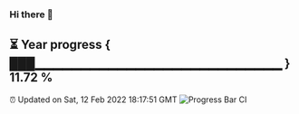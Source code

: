 ### Hi there 👋
⏳ Year progress { ███▁▁▁▁▁▁▁▁▁▁▁▁▁▁▁▁▁▁▁▁▁▁▁▁▁▁▁ } 11.72 %
---
⏰ Updated on Sat, 12 Feb 2022 18:17:51 GMT
![Progress Bar CI](https://github.com/liununu/liununu/workflows/Progress%20Bar%20CI/badge.svg)
